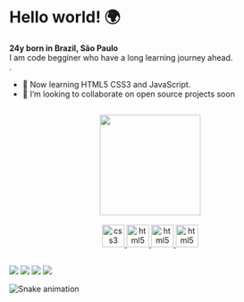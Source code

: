 <h1>Hello world! 🌍</h1>
<b>24y born in Brazil, São Paulo</b><br>

<div>I am code begginer who have a long learning journey ahead.</h2> <br>	 .

  - 🌱 Now learning HTML5 CSS3 and JavaScript.
  - 👯 I’m looking to collaborate on open source projects soon

##
<div align="center">
  <a href="https://github.com/felipegesp">
  <img height="180em" src="https://github-readme-stats.vercel.app/api?username=felipegesp&show_icons=true&theme=dracula&include_all_commits=true&count_private=true"/>
</div>

 
 <footer>
  <div style="display: inline_block" align="center"><br>
    <img alingn = "center" alt= "css3 icon" heigth="30" width="40" src="https://cdn.jsdelivr.net/gh/devicons/devicon/icons/css3/css3-original-wordmark.svg" /> 
    <img alingn = "center" alt= "html5 icon" heigth="30" width="40" src="https://cdn.jsdelivr.net/gh/devicons/devicon/icons/html5/html5-original-wordmark.svg" />
    <img alingn = "center" alt= "html5 icon" heigth="30" width="40" src="https://cdn.jsdelivr.net/gh/devicons/devicon/icons/python/python-original-wordmark.svg" />
    <img alingn = "center" alt= "html5 icon" heigth="30" width="40" src="https://cdn.jsdelivr.net/gh/devicons/devicon/icons/mysql/mysql-original-wordmark.svg" />
  </div>
</footer>

 ##
 
  <a href = "https://twitter.com/felipegesp_"><img src="https://img.shields.io/badge/Twitter-1DA1F2?style=for-the-badge&logo=twitter&logoColor=white"></a> 
  <a href = "mailto:felipegesp@gmail.com"><img src="https://img.shields.io/badge/-Gmail-%23333?style=for-the-badge&logo=gmail&logoColor=white" target="_blank"></a>
  <a href="#" target="_blank"><img src="https://img.shields.io/badge/-LinkedIn-%230077B5?style=for-the-badge&logo=linkedin&logoColor=white" target="_blank"></a>
  <a href="https://dev.to/felipegesp" target="_blank"><img src="https://img.shields.io/badge/dev.to-0A0A0A?style=for-the-badge&logo=devdotto&logoColor=white"></a>
 
  ![Snake animation](https://github.com/FelipeGesp/FelipeGesp/blob/output/github-contribution-grid-snake.svg)



  
                                                                                                                                                     



               

